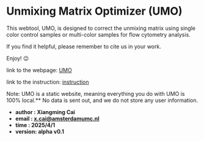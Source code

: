 # Unmixing Matrix Optimizer (UMO)

This webtool, UMO, is designed to correct the unmixing matrix using single color control samples or multi-color samples for flow cytometry analysis.

If you find it helpful, please remember to cite us in your work.

Enjoy! 😉

link to the webpage: [UMO](https://xiangmingcai.github.io/UnmixingOptimizer.github.io/)

link to the instruction: [instruction](https://github.com/xiangmingcai/UnmixingOptimizer.github.io/blob/main/instruction.md)

Note: UMO is a static website, meaning everything you do with UMO is 100% local.** No data is sent out, and we do not store any user information.

- **author  : Xiangming Cai**
- **email   : x.cai@amsterdamumc.nl**
- **time    : 2025/4/1**
- **version: alpha v0.1**

